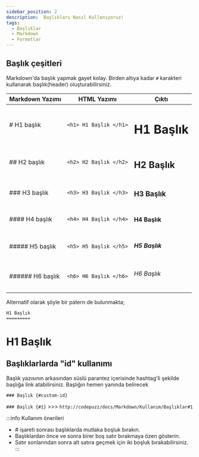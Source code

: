 ```yaml
---
sidebar_position: 2
description:  Başlıkları Nasıl Kullanıyoruz!
tags:
  - Başlıklar
  - Markdown
  - Formatlar
---  
```


## Başlık çeşitleri  

Markdown'da başlık yapmak gayet kolay. Birden altıya kadar ```#``` karakteri kullanarak başlık(header) oluşturabilirsiniz.

| Markdown Yazımı| HTML Yazımı|Çıktı|
|---|---|---|
|# H1 başlık|```<h1> H1 Başlık </h1>```|<h1> H1 Başlık </h1>|
|## H2 başlık|```<h2> H2 Başlık </h2>```|<h2> H2 Başlık </h2>| 
|### H3 başlık|```<h3> H3 Başlık </h3>```|<h3> H3 Başlık </h3>|
|#### H4 başlık|```<h4> H4 Başlık </h4>```|<h4> H4 Başlık </h4>|
|##### H5 başlık|```<h5> H5 Başlık </h5>```|<h5> H5 Başlık </h5>|
|###### H6 başlık|```<h6> H6 Başlık </h6>```|<h6> H6 Başlık </h6>|



Alternatif olarak şöyle bir patern de bulunmakta;

```
H1 Başlık
=========
```  

H1 Başlık  
========
  

## Başlıklarlarda "id" kullanımı  

Başlık yazısının arkasından süslü parantez içerisinde hashtag'li şekilde başlığa link atabilirsiniz.  Başlığın hemen yanında belirecek
 
```### Başlık {#custom-id}```

```### Başlık {#1}```  >>> ```http://codepuzz/docs/Markdown/Kullanım/Başlıklar#1```

:::info Kullanım önerileri
* \# işareti sonrası başlıklarda mutlaka boşluk bırakın. 
* Başlıklardan önce ve sonra birer boş satır bırakmaya özen gösterin.
* Satır sonlarından sonra alt satıra geçmek için iki boşluk bırakabilirsiniz.  
:::

